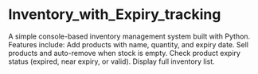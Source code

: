 # Inventory_with_Expiry_tracking
A simple console-based inventory management system built with Python. Features include:  Add products with name, quantity, and expiry date.  Sell products and auto-remove when stock is empty.  Check product expiry status (expired, near expiry, or valid).  Display full inventory list.  

